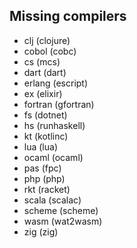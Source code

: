 ## Missing compilers

- clj (clojure)
- cobol (cobc)
- cs (mcs)
- dart (dart)
- erlang (escript)
- ex (elixir)
- fortran (gfortran)
- fs (dotnet)
- hs (runhaskell)
- kt (kotlinc)
- lua (lua)
- ocaml (ocaml)
- pas (fpc)
- php (php)
- rkt (racket)
- scala (scalac)
- scheme (scheme)
- wasm (wat2wasm)
- zig (zig)
